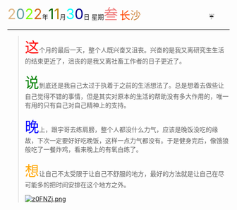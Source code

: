 <font size=6><font color=#DEB887>2</font><font color=#5F9EA0>0</font><font color=7FFF00>2</font><font color=#D2691E>2</font></font>年<font size=6 color=006400>1</font><font size=6 color=#B8860B>1</font>月<font size=6 color=OOFFFF>3</font><font size=6 color=#00008B>0</font>日 星期<font size=6 color=#F08080>叁</font>
<font size=5><font color=#FF4500>长</font><font color=#CD853F>沙</font></font>&emsp;&emsp;&emsp;&emsp;&emsp;&emsp;&emsp;&emsp;&emsp;&emsp;&emsp;:umbrella:

-----

> <font size=6 color=red>这</font>个月的最后一天，整个人既兴奋又沮丧。兴奋的是我又离研究生生活的结束更近了，沮丧的是我又离社畜工作者的日子更近了。
>
> <font size=6 color=green>说</font>到底还是我自己太过于执着于之前的生活想法了。总是想着去做些让自己觉得不错的事情，但是其实对原本的生活的帮助没有多大作用的，唯一有用的只有自己对自己精神上的支持。
>
> <font size=6 color=blue>晚</font>上，跟宇哥去练肩膀，整个人都没什么力气，应该是晚饭没吃的缘故，下次一定要好好吃晚饭，这样一点力气都没有。于是健身完后，像饿狼般吃了一餐炸鸡，看来晚上的有氧白练了。
>
> <font size =6 color=orange>想</font>让自己不太受限于让自己不舒服的地方，最好的方法就是让自己在尽可能多的把时间安排在这个地方之外。
>
> [![z0FNZj.png](https://s1.ax1x.com/2022/12/01/z0FNZj.png)](https://imgse.com/i/z0FNZj)